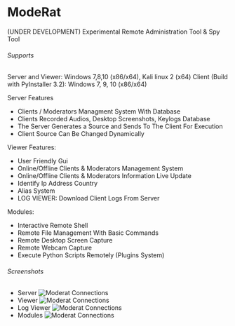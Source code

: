 # ModeRat

(UNDER DEVELOPMENT)
Experimental Remote Administration Tool & Spy Tool

###### Supports
Server and Viewer:  Windows 7,8,10 (x86/x64), Kali linux 2 (x64)
Client (Build with PyInstaller 3.2): Windows 7, 9, 10 (x86/x64)

Server Features
 * Clients / Moderators Managment System With Database
 * Clients Recorded Audios, Desktop Screenshots, Keylogs Database
 * The Server Generates a Source and Sends To The Client For Execution
 * Client Source Can Be Changed Dynamically

Viewer Features:
 * User Friendly Gui
 * Online/Offline Clients & Moderators Management System
 * Online/Offline Clients & Moderators Information Live Update
 * Identify Ip Address Country
 * Alias System
 * LOG VIEWER: Download Client Logs From Server

Modules:
 *  Interactive Remote Shell
 *  Remote File Management With Basic Commands
 *  Remote Desktop Screen Capture
 *  Remote Webcam Capture
 *  Execute Python Scripts Remotely (Plugins System)



###### Screenshots

* Server
![Moderat Connections](http://s020.radikal.ru/i700/1609/c4/2189023024d3.png)
* Viewer
![Moderat Connections](http://s13.radikal.ru/i186/1609/ab/a6d1e4c9c135.png)
* Log Viewer
![Moderat Connections](http://s017.radikal.ru/i440/1609/bd/2252b31bf9bc.png)
* Modules
![Moderat Connections](http://s020.radikal.ru/i716/1609/2f/6ac08ed5a75f.png)
